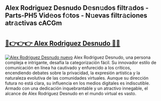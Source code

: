 ## Alex Rodriguez Desnudo D𝚎sn𝚞dos filtr𝚊dos - Parts-PH5 Vid𝚎os f𝚘tos - N𝚞evas filtr𝚊ciones atr𝚊ctivas cACGm

# <h2><a href="http://mb8xiek.tromn.icu/?c=Alex+Rodriguez+Desnudo">🔗👉👉👉 Alex Rodriguez Desnudo 🔗🔗</a></h2>

[![Alex Rodriguez Desnudo nuevo](https://i.imgur.com/pEAQMta.gif)](http://mb8xiek.tromn.icu/?c=Alex+Rodriguez+Desnudo)
Alex Rodriguez Desnudo, una persona compleja e intrigante, desafía la categorización fácil. Su innovador estilo de comunicación en línea ha cautivado y enfurecido a los críticos, encendiendo debates sobre la privacidad, la expresión artística y la naturaleza evolutiva de las comunidades virtuales. Aunque su dirección futura no está clara, su influencia en los medios digitales es indiscutible. Armado con una dedicación inquebrantable y un atractivo innegable, el alcance de Alex Rodriguez Desnudo en el mundo virtual es vasto.
